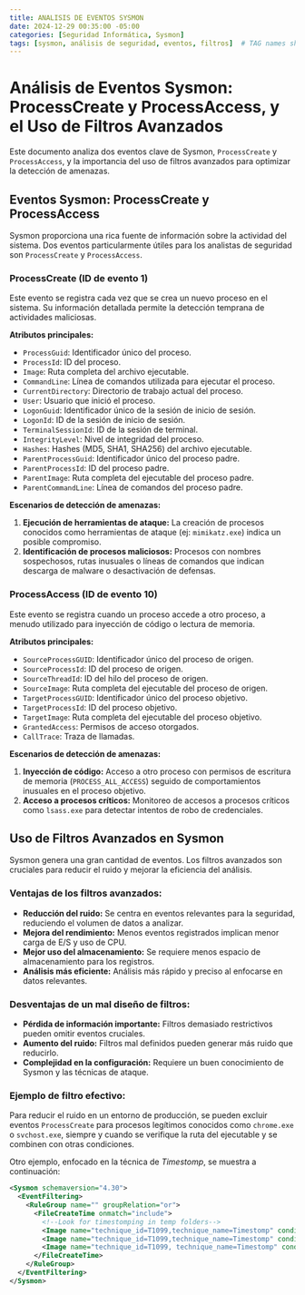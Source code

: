 ```yaml
---
title: ANALISIS DE EVENTOS SYSMON
date: 2024-12-29 00:35:00 -05:00
categories: [Seguridad Informática, Sysmon]
tags: [sysmon, análisis de seguridad, eventos, filtros]  # TAG names should always be lowercase
---
```



# Análisis de Eventos Sysmon: ProcessCreate y ProcessAccess, y el Uso de Filtros Avanzados

Este documento analiza dos eventos clave de Sysmon, `ProcessCreate` y `ProcessAccess`,  y la importancia del uso de filtros avanzados para optimizar la detección de amenazas.

## Eventos Sysmon: ProcessCreate y ProcessAccess

Sysmon proporciona una rica fuente de información sobre la actividad del sistema.  Dos eventos particularmente útiles para los analistas de seguridad son `ProcessCreate` y `ProcessAccess`.

### ProcessCreate (ID de evento 1)

Este evento se registra cada vez que se crea un nuevo proceso en el sistema.  Su información detallada permite la detección temprana de actividades maliciosas.

**Atributos principales:**

* `ProcessGuid`: Identificador único del proceso.
* `ProcessId`: ID del proceso.
* `Image`: Ruta completa del archivo ejecutable.
* `CommandLine`: Línea de comandos utilizada para ejecutar el proceso.
* `CurrentDirectory`: Directorio de trabajo actual del proceso.
* `User`: Usuario que inició el proceso.
* `LogonGuid`: Identificador único de la sesión de inicio de sesión.
* `LogonId`: ID de la sesión de inicio de sesión.
* `TerminalSessionId`: ID de la sesión de terminal.
* `IntegrityLevel`: Nivel de integridad del proceso.
* `Hashes`:  Hashes (MD5, SHA1, SHA256) del archivo ejecutable.
* `ParentProcessGuid`: Identificador único del proceso padre.
* `ParentProcessId`: ID del proceso padre.
* `ParentImage`: Ruta completa del ejecutable del proceso padre.
* `ParentCommandLine`: Línea de comandos del proceso padre.


**Escenarios de detección de amenazas:**

1. **Ejecución de herramientas de ataque:** La creación de procesos conocidos como herramientas de ataque (ej: `mimikatz.exe`) indica un posible compromiso.
2. **Identificación de procesos maliciosos:** Procesos con nombres sospechosos, rutas inusuales o líneas de comandos que indican descarga de malware o desactivación de defensas.


### ProcessAccess (ID de evento 10)

Este evento se registra cuando un proceso accede a otro proceso, a menudo utilizado para inyección de código o lectura de memoria.

**Atributos principales:**

* `SourceProcessGUID`: Identificador único del proceso de origen.
* `SourceProcessId`: ID del proceso de origen.
* `SourceThreadId`: ID del hilo del proceso de origen.
* `SourceImage`: Ruta completa del ejecutable del proceso de origen.
* `TargetProcessGUID`: Identificador único del proceso objetivo.
* `TargetProcessId`: ID del proceso objetivo.
* `TargetImage`: Ruta completa del ejecutable del proceso objetivo.
* `GrantedAccess`: Permisos de acceso otorgados.
* `CallTrace`: Traza de llamadas.


**Escenarios de detección de amenazas:**

1. **Inyección de código:** Acceso a otro proceso con permisos de escritura de memoria (`PROCESS_ALL_ACCESS`) seguido de comportamientos inusuales en el proceso objetivo.
2. **Acceso a procesos críticos:**  Monitoreo de accesos a procesos críticos como `lsass.exe` para detectar intentos de robo de credenciales.


## Uso de Filtros Avanzados en Sysmon

Sysmon genera una gran cantidad de eventos.  Los filtros avanzados son cruciales para reducir el ruido y mejorar la eficiencia del análisis.

### Ventajas de los filtros avanzados:

* **Reducción del ruido:**  Se centra en eventos relevantes para la seguridad, reduciendo el volumen de datos a analizar.
* **Mejora del rendimiento:**  Menos eventos registrados implican menor carga de E/S y uso de CPU.
* **Mejor uso del almacenamiento:**  Se requiere menos espacio de almacenamiento para los registros.
* **Análisis más eficiente:**  Análisis más rápido y preciso al enfocarse en datos relevantes.

### Desventajas de un mal diseño de filtros:

* **Pérdida de información importante:**  Filtros demasiado restrictivos pueden omitir eventos cruciales.
* **Aumento del ruido:**  Filtros mal definidos pueden generar más ruido que reducirlo.
* **Complejidad en la configuración:**  Requiere un buen conocimiento de Sysmon y las técnicas de ataque.


### Ejemplo de filtro efectivo:

Para reducir el ruido en un entorno de producción, se pueden excluir eventos `ProcessCreate` para procesos legítimos conocidos como `chrome.exe` o `svchost.exe`, siempre y cuando se verifique la ruta del ejecutable y se combinen con otras condiciones.

Otro ejemplo, enfocado en la técnica de *Timestomp*, se muestra a continuación:

```xml
<Sysmon schemaversion="4.30">
  <EventFiltering>
    <RuleGroup name="" groupRelation="or">
      <FileCreateTime onmatch="include">
        <!--Look for timestomping in temp folders-->
        <Image name="technique_id=T1099,technique_name=Timestomp" condition="begin with">C:\Temp</Image>
        <Image name="technique_id=T1099,technique_name=Timestomp" condition="begin with">C:\Windows\Temp</Image>
        <Image name="technique_id=T1099, technique_name=Timestomp" condition="begin with">C:\Tmp</Image>
      </FileCreateTime>
    </RuleGroup>
  </EventFiltering>
</Sysmon>
```